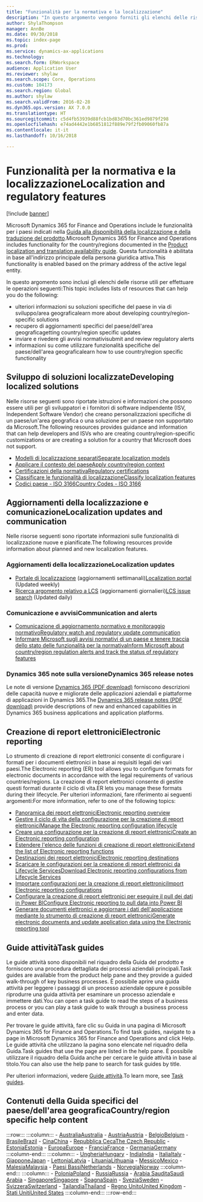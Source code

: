 ```yaml
---
title: "Funzionalità per la normativa e la localizzazione"
description: "In questo argomento vengono forniti gli elenchi delle risorse che è possibile utilizzare per ottenere ulteriori informazioni sulle funzionalità specifiche del paese."
author: ShylaThompson
manager: AnnBe
ms.date: 09/30/2018
ms.topic: index-page
ms.prod: 
ms.service: dynamics-ax-applications
ms.technology: 
ms.search.form: ERWorkspace
audience: Application User
ms.reviewer: shylaw
ms.search.scope: Core, Operations
ms.custom: 104173
ms.search.region: Global
ms.author: shylaw
ms.search.validFrom: 2016-02-28
ms.dyn365.ops.version: AX 7.0.0
ms.translationtype: HT
ms.sourcegitcommit: c5d4fb53939d88fcb1bd83d70bc361ed9879f298
ms.openlocfilehash: e74ad4442e1b6851812f889e79f2fb09060fb87a
ms.contentlocale: it-it
ms.lasthandoff: 10/16/2018

---
```


# <a name="localization-and-regulatory-features"></a><span data-ttu-id="1c7a5-103">Funzionalità per la normativa e la localizzazione</span><span class="sxs-lookup"><span data-stu-id="1c7a5-103">Localization and regulatory features</span></span>

[!include [banner](../includes/banner.md)]

<span data-ttu-id="1c7a5-104">Microsoft Dynamics 365 for Finance and Operations include le funzionalità per i paesi indicati nella [Guida alla disponibilità della localizzazione e della traduzione del prodotto](https://aka.ms/ax-availabilityguide).</span><span class="sxs-lookup"><span data-stu-id="1c7a5-104">Microsoft Dynamics 365 for Finance and Operations includes functionality for the country/regions documented in the [Product localization and translation availability guide](https://aka.ms/ax-availabilityguide).</span></span> <span data-ttu-id="1c7a5-105">Questa funzionalità è abilitata in base all'indirizzo principale della persona giuridica attiva.</span><span class="sxs-lookup"><span data-stu-id="1c7a5-105">This functionality is enabled based on the primary address of the active legal entity.</span></span> 

<span data-ttu-id="1c7a5-106">In questo argomento sono inclusi gli elenchi delle risorse utili per effettuare le operazioni seguenti:</span><span class="sxs-lookup"><span data-stu-id="1c7a5-106">This topic includes lists of resources that can help you do the following:</span></span> 
- <span data-ttu-id="1c7a5-107">ulteriori informazioni su soluzioni specifiche del paese in via di sviluppo/area geografica</span><span class="sxs-lookup"><span data-stu-id="1c7a5-107">learn more about developing country/region-specific solutions</span></span>
- <span data-ttu-id="1c7a5-108">recupero di aggiornamenti specifici del paese/dell'area geografica</span><span class="sxs-lookup"><span data-stu-id="1c7a5-108">getting country/region specific updates</span></span>
- <span data-ttu-id="1c7a5-109">inviare e rivedere gli avvisi normativi</span><span class="sxs-lookup"><span data-stu-id="1c7a5-109">submit and review regulatory alerts</span></span>
- <span data-ttu-id="1c7a5-110">informazioni su come utilizzare funzionalità specifiche del paese/dell'area geografica</span><span class="sxs-lookup"><span data-stu-id="1c7a5-110">learn how to use country/region specific functionality</span></span> 

## <a name="developing-localized-solutions"></a><span data-ttu-id="1c7a5-111">Sviluppo di soluzioni localizzate</span><span class="sxs-lookup"><span data-stu-id="1c7a5-111">Developing localized solutions</span></span>
<span data-ttu-id="1c7a5-112">Nelle risorse seguenti sono riportate istruzioni e informazioni che possono essere utili per gli sviluppatori e i fornitori di software indipendente (ISV, Independent Software Vendor) che creano personalizzazioni specifiche di un paese/un'area geografica o una soluzione per un paese non supportato da Microsoft.</span><span class="sxs-lookup"><span data-stu-id="1c7a5-112">The following resources provides guidance and information that can help developers and ISVs who are creating country/region-specific customizations or are creating a solution for a country that Microsoft does not support.</span></span>
-   [<span data-ttu-id="1c7a5-113">Modelli di localizzazione separati</span><span class="sxs-lookup"><span data-stu-id="1c7a5-113">Separate localization models</span></span>](separate-localization-models.md)
-   [<span data-ttu-id="1c7a5-114">Applicare il contesto del paese</span><span class="sxs-lookup"><span data-stu-id="1c7a5-114">Apply country/region context</span></span>](apply-country-context.md)
-   [<span data-ttu-id="1c7a5-115">Certificazioni della normativa</span><span class="sxs-lookup"><span data-stu-id="1c7a5-115">Regulatory certifications</span></span>](regulatory-certifications.md)
-   [<span data-ttu-id="1c7a5-116">Classificare le funzionalità di localizzazione</span><span class="sxs-lookup"><span data-stu-id="1c7a5-116">Classify localization features</span></span>](classify-localization-features.md)
-   [<span data-ttu-id="1c7a5-117">Codici paese - ISO 3166</span><span class="sxs-lookup"><span data-stu-id="1c7a5-117">Country Codes - ISO 3166</span></span>](https://www.iso.org/iso-3166-country-codes.html)

## <a name="localization-updates-and-communication"></a><span data-ttu-id="1c7a5-118">Aggiornamenti della localizzazione e comunicazione</span><span class="sxs-lookup"><span data-stu-id="1c7a5-118">Localization updates and communication</span></span>
<span data-ttu-id="1c7a5-119">Nelle risorse seguenti sono riportate informazioni sulle funzionalità di localizzazione nuove e pianificate.</span><span class="sxs-lookup"><span data-stu-id="1c7a5-119">The following resources provide information about planned and new localization features.</span></span> 

### <a name="localization-updates"></a><span data-ttu-id="1c7a5-120">Aggiornamenti della localizzazione</span><span class="sxs-lookup"><span data-stu-id="1c7a5-120">Localization updates</span></span>
-   <span data-ttu-id="1c7a5-121">[Portale di localizzazione](https://mbs.microsoft.com/customersource/northamerica/ax/support/support-news/GFMLocalizationPortalMC) (aggiornamenti settimanali)</span><span class="sxs-lookup"><span data-stu-id="1c7a5-121">[Localization portal](https://mbs.microsoft.com/customersource/northamerica/ax/support/support-news/GFMLocalizationPortalMC) (Updated weekly)</span></span>
-   <span data-ttu-id="1c7a5-122">[Ricerca argomento relativo a LCS](../lifecycle-services/issue-search-lcs.md) (aggiornamenti giornalieri)</span><span class="sxs-lookup"><span data-stu-id="1c7a5-122">[LCS issue search](../lifecycle-services/issue-search-lcs.md) (Updated daily)</span></span>

### <a name="communication-and-alerts"></a><span data-ttu-id="1c7a5-123">Comunicazione e avvisi</span><span class="sxs-lookup"><span data-stu-id="1c7a5-123">Communication and alerts</span></span>
-   [<span data-ttu-id="1c7a5-124">Comunicazione di aggiornamento normativo e monitoraggio normativo</span><span class="sxs-lookup"><span data-stu-id="1c7a5-124">Regulatory watch and regulatory update communication</span></span>](regulatory-watch-communication.md)
-   [<span data-ttu-id="1c7a5-125">Informare Microsoft sugli avvisi normativi di un paese e tenere traccia dello stato delle funzionalità per la normativa</span><span class="sxs-lookup"><span data-stu-id="1c7a5-125">Inform Microsoft about country/region regulation alerts and track the status of regulatory features</span></span>](submit-localization-alerts.md)

### <a name="dynamics-365-release-notes"></a><span data-ttu-id="1c7a5-126">Dynamics 365 note sulla versione</span><span class="sxs-lookup"><span data-stu-id="1c7a5-126">Dynamics 365 release notes</span></span>
<span data-ttu-id="1c7a5-127">Le note di versione [Dynamics 365 (PDF download)](https://aka.ms/businessappsreleasenotes) forniscono descrizioni delle capacità nuove e migliorate delle applicazioni aziendali e piattaforme di applicazioni in Dynamics 365.</span><span class="sxs-lookup"><span data-stu-id="1c7a5-127">The [Dynamics 365 release notes (PDF download)](https://aka.ms/businessappsreleasenotes) provide descriptions of new and enhanced capabilities in Dynamics 365 business applications and application platforms.</span></span> 

## <a name="electronic-reporting"></a><span data-ttu-id="1c7a5-128">Creazione di report elettronici</span><span class="sxs-lookup"><span data-stu-id="1c7a5-128">Electronic reporting</span></span>
<span data-ttu-id="1c7a5-129">Lo strumento di creazione di report elettronici consente di configurare i formati per i documenti elettronici in base ai requisiti legali dei vari paesi.</span><span class="sxs-lookup"><span data-stu-id="1c7a5-129">The Electronic reporting (ER) tool allows you to configure formats for electronic documents in accordance with the legal requirements of various countries/regions.</span></span> <span data-ttu-id="1c7a5-130">La creazione di report elettronici consente di gestire questi formati durante il ciclo di vita.</span><span class="sxs-lookup"><span data-stu-id="1c7a5-130">ER lets you manage these formats during their lifecycle.</span></span> <span data-ttu-id="1c7a5-131">Per ulteriori informazioni, fare riferimento ai seguenti argomenti:</span><span class="sxs-lookup"><span data-stu-id="1c7a5-131">For more information, refer to one of the following topics:</span></span>
-   [<span data-ttu-id="1c7a5-132">Panoramica dei report elettronici</span><span class="sxs-lookup"><span data-stu-id="1c7a5-132">Electronic reporting overview</span></span>](../analytics/general-electronic-reporting.md)
-   [<span data-ttu-id="1c7a5-133">Gestire il ciclo di vita della configurazione per la creazione di report elettronici</span><span class="sxs-lookup"><span data-stu-id="1c7a5-133">Manage the Electronic reporting configuration lifecycle</span></span>](../analytics/general-electronic-reporting-manage-configuration-lifecycle.md)
-   [<span data-ttu-id="1c7a5-134">Creare una configurazione per la creazione di report elettronici</span><span class="sxs-lookup"><span data-stu-id="1c7a5-134">Create an Electronic reporting configuration</span></span>](../analytics/electronic-reporting-configuration.md)
-   [<span data-ttu-id="1c7a5-135">Estendere l'elenco delle funzioni di creazione di report elettronici</span><span class="sxs-lookup"><span data-stu-id="1c7a5-135">Extend the list of Electronic reporting functions</span></span>](../analytics/general-electronic-reporting-formulas-list-extension.md)
-   [<span data-ttu-id="1c7a5-136">Destinazioni dei report elettronici</span><span class="sxs-lookup"><span data-stu-id="1c7a5-136">Electronic reporting destinations</span></span>](../analytics/electronic-reporting-destinations.md)
-   [<span data-ttu-id="1c7a5-137">Scaricare le configurazioni per la creazione di report elettronici da Lifecycle Services</span><span class="sxs-lookup"><span data-stu-id="1c7a5-137">Download Electronic reporting configurations from Lifecycle Services</span></span>](../analytics/download-electronic-reporting-configuration-lcs.md)
-   [<span data-ttu-id="1c7a5-138">Importare configurazioni per la creazione di report elettronici</span><span class="sxs-lookup"><span data-stu-id="1c7a5-138">Import Electronic reporting configurations</span></span>](../analytics/electronic-reporting-import-ger-configurations.md)
-   [<span data-ttu-id="1c7a5-139">Configurare la creazione di report elettronici per eseguire il pull dei dati in Power BI</span><span class="sxs-lookup"><span data-stu-id="1c7a5-139">Configure Electronic reporting to pull data into Power BI</span></span>](../analytics/general-electronic-reporting-report-configuration-get-data-powerbi.md)
-   [<span data-ttu-id="1c7a5-140">Generare documenti elettronici e aggiornare i dati dell'applicazione mediante lo strumento di creazione di report elettronici</span><span class="sxs-lookup"><span data-stu-id="1c7a5-140">Generate electronic documents and update application data using the Electronic reporting tool</span></span>](../analytics/generate-electronic-documents-update-application-data.md)

## <a name="task-guides"></a><span data-ttu-id="1c7a5-141">Guide attività</span><span class="sxs-lookup"><span data-stu-id="1c7a5-141">Task guides</span></span>
<span data-ttu-id="1c7a5-142">Le guide attività sono disponibili nel riquadro della Guida del prodotto e forniscono una procedura dettagliata dei processi aziendali principali.</span><span class="sxs-lookup"><span data-stu-id="1c7a5-142">Task guides are available from the product help pane and they provide a guided walk-through of key business processes.</span></span> <span data-ttu-id="1c7a5-143">È possibile aprire una guida attività per leggere i passaggi di un processo aziendale oppure è possibile riprodurre una guida attività per esaminare un processo aziendale e immettere dati.</span><span class="sxs-lookup"><span data-stu-id="1c7a5-143">You can open a task guide to read the steps of a business process or you can play a task guide to walk through a business process and enter data.</span></span>

<span data-ttu-id="1c7a5-144">Per trovare le guide attività, fare clic su Guida in una pagina di Microsoft Dynamics 365 for Finance and Operations.</span><span class="sxs-lookup"><span data-stu-id="1c7a5-144">To find task guides, navigate to a page in Microsoft Dynamics 365 for Finance and Operations and click Help.</span></span> <span data-ttu-id="1c7a5-145">Le guide attività che utilizzano la pagina sono elencate nel riquadro della Guida.</span><span class="sxs-lookup"><span data-stu-id="1c7a5-145">Task guides that use the page are listed in the help pane.</span></span> <span data-ttu-id="1c7a5-146">È possibile utilizzare il riquadro della Guida anche per cercare le guide attività in base al titolo.</span><span class="sxs-lookup"><span data-stu-id="1c7a5-146">You can also use the help pane to search for task guides by title.</span></span>

<span data-ttu-id="1c7a5-147">Per ulteriori informazioni, vedere [Guide attività](../../fin-and-ops/get-started/help-overview.md#task-guides).</span><span class="sxs-lookup"><span data-stu-id="1c7a5-147">To learn more, see [Task guides](../../fin-and-ops/get-started/help-overview.md#task-guides).</span></span>


## <a name="countryregion-specific-help-content"></a><span data-ttu-id="1c7a5-148">Contenuti della Guida specifici del paese/dell'area geografica</span><span class="sxs-lookup"><span data-stu-id="1c7a5-148">Country/region specific help content</span></span>
:::row:::
    :::column:::
        - [<span data-ttu-id="1c7a5-149">Australia</span><span class="sxs-lookup"><span data-stu-id="1c7a5-149">Australia</span></span>](../../financials/localizations/australia.md)
        - [<span data-ttu-id="1c7a5-150">Austria</span><span class="sxs-lookup"><span data-stu-id="1c7a5-150">Austria</span></span>](../../financials/localizations/austria.md)
        - [<span data-ttu-id="1c7a5-151">Belgio</span><span class="sxs-lookup"><span data-stu-id="1c7a5-151">Belgium</span></span>](../../financials/localizations/belgium.md)
        - [<span data-ttu-id="1c7a5-152">Brasile</span><span class="sxs-lookup"><span data-stu-id="1c7a5-152">Brazil</span></span>](../../financials/localizations/brazil.md)
        - [<span data-ttu-id="1c7a5-153">Cina</span><span class="sxs-lookup"><span data-stu-id="1c7a5-153">China</span></span>](../../financials/localizations/china.md)
        - [<span data-ttu-id="1c7a5-154">Repubblica Ceca</span><span class="sxs-lookup"><span data-stu-id="1c7a5-154">The Czech Republic</span></span>](../../financials/localizations/czech-republic.md)
        - [<span data-ttu-id="1c7a5-155">Estonia</span><span class="sxs-lookup"><span data-stu-id="1c7a5-155">Estonia</span></span>](../../financials/localizations/estonia.md)
        - [<span data-ttu-id="1c7a5-156">Europa</span><span class="sxs-lookup"><span data-stu-id="1c7a5-156">Europe</span></span>](../../financials/localizations/europe.md)
        - [<span data-ttu-id="1c7a5-157">Francia</span><span class="sxs-lookup"><span data-stu-id="1c7a5-157">France</span></span>](../../financials/localizations/france.md)
        - [<span data-ttu-id="1c7a5-158">Germania</span><span class="sxs-lookup"><span data-stu-id="1c7a5-158">Germany</span></span>](../../financials/localizations/germany.md)
    :::column-end:::
    :::column:::
        - [<span data-ttu-id="1c7a5-159">Ungheria</span><span class="sxs-lookup"><span data-stu-id="1c7a5-159">Hungary</span></span>](../../financials/localizations/hungary.md)
        - [<span data-ttu-id="1c7a5-160">India</span><span class="sxs-lookup"><span data-stu-id="1c7a5-160">India</span></span>](../../financials/localizations/india.md)
        - [<span data-ttu-id="1c7a5-161">Italia</span><span class="sxs-lookup"><span data-stu-id="1c7a5-161">Italy</span></span>](../../financials/localizations/italy.md)
        - [<span data-ttu-id="1c7a5-162">Giappone</span><span class="sxs-lookup"><span data-stu-id="1c7a5-162">Japan</span></span>](../../financials/localizations/japan.md)
        - [<span data-ttu-id="1c7a5-163">Lettonia</span><span class="sxs-lookup"><span data-stu-id="1c7a5-163">Latvia</span></span>](../../financials/localizations/latvia.md)
        - [<span data-ttu-id="1c7a5-164">Lituania</span><span class="sxs-lookup"><span data-stu-id="1c7a5-164">Lithuania</span></span>](../../financials/localizations/lithuania.md)
        - [<span data-ttu-id="1c7a5-165">Messico</span><span class="sxs-lookup"><span data-stu-id="1c7a5-165">Mexico</span></span>](../../financials/localizations/mexico.md)
        - [<span data-ttu-id="1c7a5-166">Malesia</span><span class="sxs-lookup"><span data-stu-id="1c7a5-166">Malaysia</span></span>](../../financials/localizations/malaysia.md)
        - [<span data-ttu-id="1c7a5-167">Paesi Bassi</span><span class="sxs-lookup"><span data-stu-id="1c7a5-167">Netherlands</span></span>](../../financials/localizations/netherlands.md)
        - [<span data-ttu-id="1c7a5-168">Norvegia</span><span class="sxs-lookup"><span data-stu-id="1c7a5-168">Norway</span></span>](../../financials/localizations/norway.md)
    :::column-end:::
    :::column:::
        - [<span data-ttu-id="1c7a5-169">Polonia</span><span class="sxs-lookup"><span data-stu-id="1c7a5-169">Poland</span></span>](../../financials/localizations/poland.md)
        - [<span data-ttu-id="1c7a5-170">Russia</span><span class="sxs-lookup"><span data-stu-id="1c7a5-170">Russia</span></span>](../../financials/localizations/russia.md)
        - [<span data-ttu-id="1c7a5-171">Arabia Saudita</span><span class="sxs-lookup"><span data-stu-id="1c7a5-171">Saudi Arabia</span></span>](../../financials/localizations/saudi-arabia.md)
        - [<span data-ttu-id="1c7a5-172">Singapore</span><span class="sxs-lookup"><span data-stu-id="1c7a5-172">Singapore</span></span>](../../financials/localizations/singapore.md)
        - [<span data-ttu-id="1c7a5-173">Spagna</span><span class="sxs-lookup"><span data-stu-id="1c7a5-173">Spain</span></span>](../../financials/localizations/spain.md)
        - [<span data-ttu-id="1c7a5-174">Svezia</span><span class="sxs-lookup"><span data-stu-id="1c7a5-174">Sweden</span></span>](../../financials/localizations/sweden.md)
        - [<span data-ttu-id="1c7a5-175">Svizzera</span><span class="sxs-lookup"><span data-stu-id="1c7a5-175">Switzerland</span></span>](../../financials/localizations/switzerland.md)
        - [<span data-ttu-id="1c7a5-176">Tailandia</span><span class="sxs-lookup"><span data-stu-id="1c7a5-176">Thailand</span></span>](../../financials/localizations/thailand.md)
        - [<span data-ttu-id="1c7a5-177">Regno Unito</span><span class="sxs-lookup"><span data-stu-id="1c7a5-177">United Kingdom</span></span>](../../financials/localizations/united-kingdom.md)
        - [<span data-ttu-id="1c7a5-178">Stati Uniti</span><span class="sxs-lookup"><span data-stu-id="1c7a5-178">United States</span></span>](../../financials/localizations/united-states.md)
    :::column-end:::
:::row-end:::








